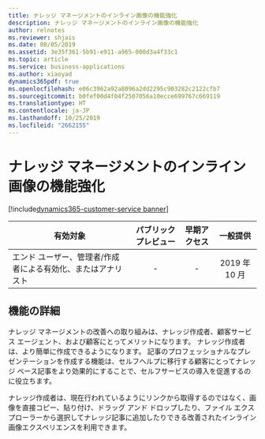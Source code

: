 ```yaml
---
title: ナレッジ マネージメントのインライン画像の機能強化
description: ナレッジ マネージメントのインライン画像の機能強化
author: relnotes
ms.reviewer: shjais
ms.date: 08/05/2019
ms.assetid: 3e35f361-5b91-e911-a965-000d3a4f33c1
ms.topic: article
ms.service: business-applications
ms.author: xiaoyad
dynamics365pdf: true
ms.openlocfilehash: e06c3962a92a8096a2dd2295c903282c2122cfb7
ms.sourcegitcommit: b0fef00d4f04f2507056a10ecce699767c669119
ms.translationtype: HT
ms.contentlocale: ja-JP
ms.lasthandoff: 10/25/2019
ms.locfileid: "2662155"
---
```

# <a name="knowledge-management-inline-image-enhancement"></a>ナレッジ マネージメントのインライン画像の機能強化
[!include[dynamics365-customer-service banner](../includes/dynamics365-customer-service.md)]

| 有効対象    |  パブリック プレビュー | 早期アクセス | 一般提供 | 
| ---------- | :----------: |:----------: |:----------: |
|エンド ユーザー、管理者/作成者による有効化、またはアナリスト|-|-| 2019 年 10 月|






## <a name="feature-details"></a>機能の詳細
<!--feature detail start -->
ナレッジ マネージメントの改善への取り組みは、ナレッジ作成者、顧客サービス エージェント、および顧客にとってメリットになります。 ナレッジ作成者は、より簡単に作成できるようになります。 記事のプロフェッショナルなプレゼンテーションを作成する機能は、セルフヘルプに移行する顧客にとってナレッジ ベース記事をより効果的にすることで、セルフサービスの導入を促進するのに役立ちます。 

ナレッジ作成者は、現在行われているようにリンクから取得するのではなく、画像を直接コピー、貼り付け、ドラッグ アンド ドロップしたり、ファイル エクスプローラーから選択してナレッジ記事に追加したりできる改善されたインライン画像エクスペリエンスを利用できます。
<!--feature detail end -->









